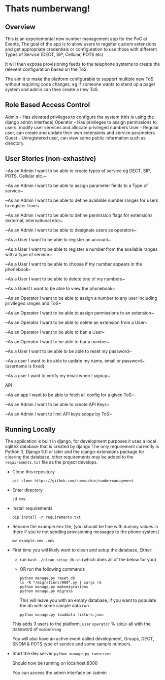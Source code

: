 # Thats numberwang!

## Overview

This is an experiemental new number management app for the PoC at Events,
The goal of the app is to allow users to regsiter custom extensions and get appropriate credentials or configuration to use those with different Types of Service (DECT, SIP, Cellular, POTS etc)

It will then expose provisioning feeds to the telephone systems to create the relevent configuration based on the ToS.

The aim it to make the platform configurable to support multiple new ToS without requiring code changes, eg if someone wants to stand up a pager system and admin can then create a new ToS.

## Role Based Access Control

Admin - Has elevated privileges to configure the system (this is using the django admin interface)
Operator - Has privileges to assign permissions to users, modify user services and allocate privileged numbers
User - Regular user, can create and update their own extensions and service parameters 
Guest - Unregistered user, can view some public information such as directory.

## User Stories (non-exhastive)

~As an Admin I want to be able to create types of service eg DECT, SIP, POTS, Cellular etc.~

~As an Admin I want to be able to assign parameter fields to a Type of service~

~As an Admin I want to be able to define available number ranges for users to register from~

~As an Admin I want to be able to define permission flags for extensions  (external, international etc)~

~As an Admin I want to be able to designate users as operators~

~As a User I want to be able to register an account~

~As a User I want to be able to register a number from the available ranges with a type of service~

~As a User I want to be able to choose if my number appears in the phonebook~

~As a User I want to be able to delete one of my numbers~

~As a Guest I want to be able to view the phonebook~

~As an Operator I want to be able to assign a number to any user including privileged ranges and ToS~

~As an Operator I want to be able to assign permissions to an extension~

~As an Operator I want to be able to delete an extension from a User~

~As an Operator I want to be able to ban a User~

~As an Operator I want to be able to bar a number~

~As a User I want to be able to be able to reset my password~

~As a user I want to be able to update my name, email or password~ (username is fixed)

~As a user I want to verify my email when I signup~


API 

~As an app I want to be able to fetch all config for a given ToS~

~As an Admin I want to be able to create API Keys~

~As an Admin I want to limit API keys scope by ToS~


## Running Locally

The application is built in django, for development purposes it uses a local sqlite3 database that is created by django
The only requirement currently is Python 3, Django 5.0 or later and the django-extensions package for clearing the database, other requirements may be added to the `requirements.txt` file as the project develops.

- Clone this repository

	`git clone https://github.com/sammachin/numbermanagement`

- Enter directory

	`cd nms`

- Install requirements 

	`pip install -r requirements.txt`

- Rename the example.env file, (you should be fine with dummy values in there if you're not sending provisioning messages to the phone system.)

	`mv example.env .env`

- First time you will likely want to clean and setup the database, Either:

	- run `bash ./clean_setup_db.sh` (which does all of the below for you)

	- OR run the following commands 
		
		```
		python manage.py reset_db
		ls -R */migrations/000*.py | xargs rm 
		python manage.py makemigrations
		python manage.py migrate
		```

		This will leave you with an empty database, if you want to populate the db with some sample data run
		
		`python manage.py loaddata fixture.json`
	
	This adds 3 users to the platform, `user` `operator` % `admin` all with the password of `numberwang`
	
	You will also have an active event called development, Groups, DECT, SNOM & POTS type of service and some sample numbers.


- Start the dev server
`python manage.py runserver`

	Should now be running on localhost:8000

	You can access the admin interface on /admin
